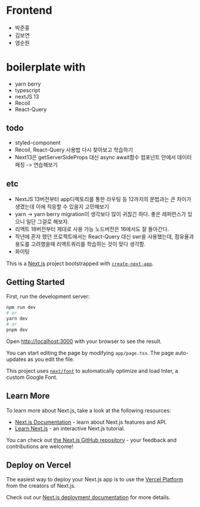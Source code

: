# Frontend

* 박준홍
* 김보연
* 염순원

# boilerplate with

- yarn berry
- typescript
- nextJS 13
- Recoil
- React-Query

## todo

- styled-component
- Recoil, React-Query 사용법 다시 찾아보고 학습하기
- Next13은 getServerSideProps 대신 async await함수 컴포넌트 안에서 데이터 페칭 -> 연습해보기

## etc

- NextJS 13버전부터 app디렉토리를 통한 라우팅 등 12까지의 문법과는 큰 차이가 생겼는데 이에 적응할 수 있을지 고민해보기
- yarn -> yarn berry migration이 생각보다 많이 귀찮긴 하다. 좋은 레퍼런스가 있으니 일단 그걸로 해보자.
- 리액트 18버전부터 제대로 사용 가능 노드버전은 16에서도 잘 돌아간다.
- 작년에 혼자 했던 프로젝트에서는 React-Query 대신 swr을 사용했는데, 점유율과 용도를 고려했을때 리액트쿼리를 학습하는 것이 맞다 생각함.
- 화이팅

This is a [Next.js](https://nextjs.org/) project bootstrapped with [`create-next-app`](https://github.com/vercel/next.js/tree/canary/packages/create-next-app).

## Getting Started

First, run the development server:

```bash
npm run dev
# or
yarn dev
# or
pnpm dev
```

Open [http://localhost:3000](http://localhost:3000) with your browser to see the result.

You can start editing the page by modifying `app/page.tsx`. The page auto-updates as you edit the file.

This project uses [`next/font`](https://nextjs.org/docs/basic-features/font-optimization) to automatically optimize and load Inter, a custom Google Font.

## Learn More

To learn more about Next.js, take a look at the following resources:

- [Next.js Documentation](https://nextjs.org/docs) - learn about Next.js features and API.
- [Learn Next.js](https://nextjs.org/learn) - an interactive Next.js tutorial.

You can check out [the Next.js GitHub repository](https://github.com/vercel/next.js/) - your feedback and contributions are welcome!

## Deploy on Vercel

The easiest way to deploy your Next.js app is to use the [Vercel Platform](https://vercel.com/new?utm_medium=default-template&filter=next.js&utm_source=create-next-app&utm_campaign=create-next-app-readme) from the creators of Next.js.

Check out our [Next.js deployment documentation](https://nextjs.org/docs/deployment) for more details.
